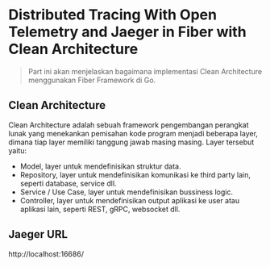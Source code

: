 # Distributed Tracing With Open Telemetry and Jaeger in Fiber with Clean Architecture 

> Part ini akan menjelaskan bagaimana implementasi Clean Architecture menggunakan Fiber Framework di Go.

## Clean Architecture

Clean Architecture adalah sebuah framework pengembangan perangkat lunak yang menekankan pemisahan kode program menjadi
beberapa layer, dimana tiap layer memiliki tanggung jawab masing masing. Layer tersebut yaitu:

- Model, layer untuk mendefinisikan struktur data.
- Repository, layer untuk mendefinisikan komunikasi ke third party lain, seperti database, service dll.
- Service / Use Case, layer untuk mendefinisikan bussiness logic.
- Controller, layer untuk mendefinisikan output aplikasi ke user atau aplikasi lain, seperti REST, gRPC, websocket dll.

## Jaeger URL
http://localhost:16686/